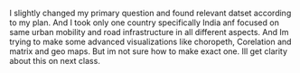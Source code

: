 I slightly changed my primary question and found relevant datset according to my plan. And I took only one country specifically India anf focused on same urban mobility and road infrastructure in all different aspects. 
And Im trying to make some advanced visualizations like choropeth, Corelation and matrix and geo maps. But im not sure how to make exact one. Ill get clarity about this on next class.
